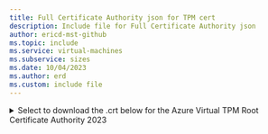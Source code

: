 ```yaml
---
title: Full Certificate Authority json for TPM cert
description: Include file for Full Certificate Authority json
author: ericd-mst-github
ms.topic: include
ms.service: virtual-machines
ms.subservice: sizes
ms.date: 10/04/2023
ms.author: erd
ms.custom: include file
---
```


<details>
<summary>Select to download the .crt below for the Azure Virtual TPM Root Certificate Authority 2023</summary>

[Azure Virtual TPM Root Certificate Authority 2023](http://www.microsoft.com/pkiops/certs/Azure%20Virtual%20TPM%20Root%20Certificate%20Authority%202023.crt)

</details>